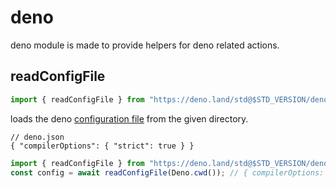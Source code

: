 # deno

deno module is made to provide helpers for deno related actions.

## readConfigFile

```ts
import { readConfigFile } from "https://deno.land/std@$STD_VERSION/deno/config_file.ts";
```

loads the deno
[configuration file](https://deno.land/manual/getting_started/configuration_file#configuration-file)
from the given directory.

```jsonc
// deno.json
{ "compilerOptions": { "strict": true } }
```

```ts
import { readConfigFile } from "https://deno.land/std@$STD_VERSION/deno/config_file.ts";
const config = await readConfigFile(Deno.cwd()); // { compilerOptions: { strict: true } }
```
